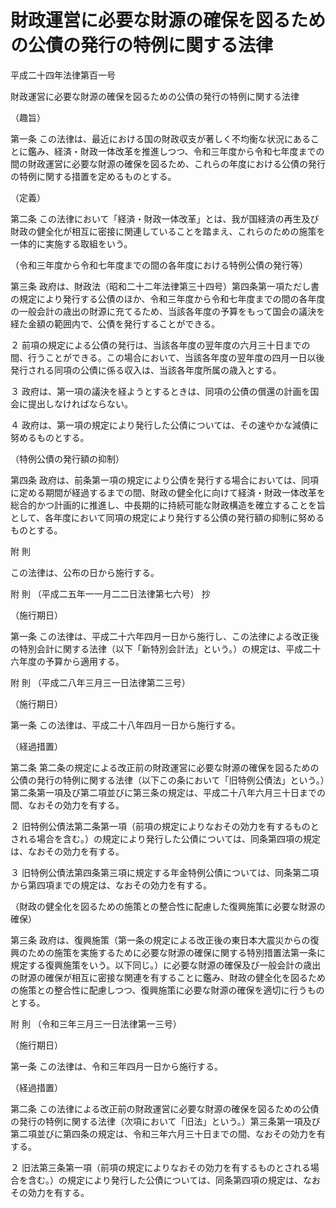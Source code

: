 # 財政運営に必要な財源の確保を図るための公債の発行の特例に関する法律

平成二十四年法律第百一号

財政運営に必要な財源の確保を図るための公債の発行の特例に関する法律

（趣旨）

第一条 この法律は、最近における国の財政収支が著しく不均衡な状況にあることに鑑み、経済・財政一体改革を推進しつつ、令和三年度から令和七年度までの間の財政運営に必要な財源の確保を図るため、これらの年度における公債の発行の特例に関する措置を定めるものとする。

（定義）

第二条 この法律において「経済・財政一体改革」とは、我が国経済の再生及び財政の健全化が相互に密接に関連していることを踏まえ、これらのための施策を一体的に実施する取組をいう。

（令和三年度から令和七年度までの間の各年度における特例公債の発行等）

第三条 政府は、財政法（昭和二十二年法律第三十四号）第四条第一項ただし書の規定により発行する公債のほか、令和三年度から令和七年度までの間の各年度の一般会計の歳出の財源に充てるため、当該各年度の予算をもって国会の議決を経た金額の範囲内で、公債を発行することができる。

２ 前項の規定による公債の発行は、当該各年度の翌年度の六月三十日までの間、行うことができる。この場合において、当該各年度の翌年度の四月一日以後発行される同項の公債に係る収入は、当該各年度所属の歳入とする。

３ 政府は、第一項の議決を経ようとするときは、同項の公債の償還の計画を国会に提出しなければならない。

４ 政府は、第一項の規定により発行した公債については、その速やかな減債に努めるものとする。

（特例公債の発行額の抑制）

第四条 政府は、前条第一項の規定により公債を発行する場合においては、同項に定める期間が経過するまでの間、財政の健全化に向けて経済・財政一体改革を総合的かつ計画的に推進し、中長期的に持続可能な財政構造を確立することを旨として、各年度において同項の規定により発行する公債の発行額の抑制に努めるものとする。

附 則

この法律は、公布の日から施行する。

附 則 （平成二五年一一月二二日法律第七六号） 抄

（施行期日）

第一条 この法律は、平成二十六年四月一日から施行し、この法律による改正後の特別会計に関する法律（以下「新特別会計法」という。）の規定は、平成二十六年度の予算から適用する。

附 則 （平成二八年三月三一日法律第二三号）

（施行期日）

第一条 この法律は、平成二十八年四月一日から施行する。

（経過措置）

第二条 第二条の規定による改正前の財政運営に必要な財源の確保を図るための公債の発行の特例に関する法律（以下この条において「旧特例公債法」という。）第二条第一項及び第二項並びに第三条の規定は、平成二十八年六月三十日までの間、なおその効力を有する。

２ 旧特例公債法第二条第一項（前項の規定によりなおその効力を有するものとされる場合を含む。）の規定により発行した公債については、同条第四項の規定は、なおその効力を有する。

３ 旧特例公債法第四条第三項に規定する年金特例公債については、同条第二項から第四項までの規定は、なおその効力を有する。

（財政の健全化を図るための施策との整合性に配慮した復興施策に必要な財源の確保）

第三条 政府は、復興施策（第一条の規定による改正後の東日本大震災からの復興のための施策を実施するために必要な財源の確保に関する特別措置法第一条に規定する復興施策をいう。以下同じ。）に必要な財源の確保及び一般会計の歳出の財源の確保が相互に密接な関連を有することに鑑み、財政の健全化を図るための施策との整合性に配慮しつつ、復興施策に必要な財源の確保を適切に行うものとする。

附 則 （令和三年三月三一日法律第一三号）

（施行期日）

第一条 この法律は、令和三年四月一日から施行する。

（経過措置）

第二条 この法律による改正前の財政運営に必要な財源の確保を図るための公債の発行の特例に関する法律（次項において「旧法」という。）第三条第一項及び第二項並びに第四条の規定は、令和三年六月三十日までの間、なおその効力を有する。

２ 旧法第三条第一項（前項の規定によりなおその効力を有するものとされる場合を含む。）の規定により発行した公債については、同条第四項の規定は、なおその効力を有する。

